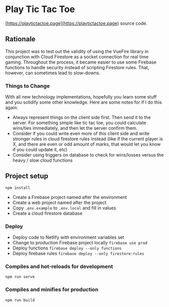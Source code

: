 # Play Tic Tac Toe

[https://playtictactoe.page](https://playtictactoe.page) source code.

## Rationale

This project was to test out the validity of using the VueFire library in conjunction with Cloud Firestore as a socket connection for real time gaming. Throughout the process, it became easier to use some Firebase functions to handle
security instead of scripting Firestore rules. That, however, can sometimes lead to slow-downs.

### Things to Change

With all new technology implementations, hopefully you learn some stuff and you solidify some other knowledge.  Here are some notes for if I do this again:

- Always represent things on the client side first. Then send it to the server.  For something simple like tic tac toe, you could calculate wins/ties immediately, and then let the server confirm them.
- Consider if you could write even more of this client side and write stronger rules in cloud firestore rules instead (like if the current player is X, and there are even or odd amount of marks, that would let you know if you could update it, etc)
- Consider using triggers on database to check for wins/losses versus the heavy / slow cloud functions

## Project setup
```
npm install
```

* Create a Firebase project named after the environment
* Create a web project named after the project
* Copy `.env.example` to `.env.local` and fill in values
* Create a cloud firestore database

### Deploy

* Deploy code to Netlify with environment variables set
* Change to production Firebase project locally `firebase use prod`
* Deploy functions `firebase deploy --only functions`
* Deploy firebase rules `firebase deploy --only firestore:rules`

### Compiles and hot-reloads for development
```
npm run serve
```

### Compiles and minifies for production
```
npm run build
```
